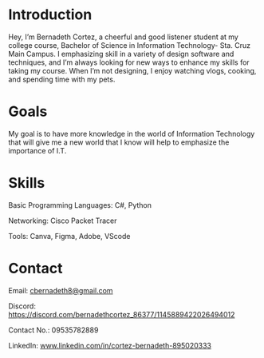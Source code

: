 # Introduction
Hey, I’m Bernadeth Cortez, a cheerful and good listener student at my college course, Bachelor of Science in Information Technology- Sta. Cruz Main Campus. I emphasizing skill in a variety of design software and techniques, and I’m always looking for new ways to enhance my skills for taking my course. When I’m not designing, I enjoy watching vlogs, cooking, and spending time with my pets. 


# Goals 
My goal is to have more knowledge in the world of Information Technology that will give me a new world that I know will help to emphasize the importance of I.T. 


# Skills 
Basic Programming Languages: C#, Python

Networking: Cisco Packet Tracer

Tools: Canva, Figma, Adobe, VScode


# Contact 
Email: cbernadeth8@gmail.com

Discord: https://discord.com/bernadethcortez_86377/1145889422026494012

Contact No.: 09535782889

LinkedIn: www.linkedin.com/in/cortez-bernadeth-895020333

